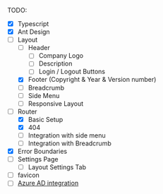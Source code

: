 TODO:

- [x] Typescript
- [x] Ant Design
- [ ] Layout
  - [ ] Header
    - [ ] Company Logo
    - [ ] Description
    - [ ] Login / Logout Buttons
  - [x] Footer (Copyright & Year & Version number)
  - [ ] Breadcrumb
  - [ ] Side Menu
  - [ ] Responsive Layout
- [ ] Router
  - [x] Basic Setup
  - [x] 404
  - [ ] Integration with side menu
  - [ ] Integration with Breadcrumb
- [x] Error Boundaries
- [ ] Settings Page
  - [ ] Layout Settings Tab
- [ ] favicon
- [ ] [Azure AD integration](https://www.npmjs.com/package/@azure/msal-react)

